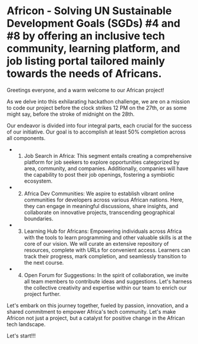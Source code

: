 # Africon - Solving UN Sustainable Development Goals (SGDs) #4 and #8 by offering an inclusive tech community, learning platform, and job listing portal tailored mainly towards the needs of Africans.

Greetings everyone, and a warm welcome to our African project!

As we delve into this exhilarating hackathon challenge, we are on a mission to code our project before the clock strikes 12 PM on the 27th, or as some might say, before the stroke of midnight on the 28th.

Our endeavor is divided into four integral parts, each crucial for the success of our initiative. Our goal is to accomplish at least 50% completion across all components.

-   1. Job Search in Africa: This segment entails creating a comprehensive platform for job seekers to explore opportunities categorized by area, community, and companies. Additionally, companies will have the capability to post their job openings, fostering a symbiotic ecosystem.

-   2. Africa Dev Communities: We aspire to establish vibrant online communities for developers across various African nations. Here, they can engage in meaningful discussions, share insights, and collaborate on innovative projects, transcending geographical boundaries.

-   3. Learning Hub for Africans: Empowering individuals across Africa with the tools to learn programming and other valuable skills is at the core of our vision. We will curate an extensive repository of resources, complete with URLs for convenient access. Learners can track their progress, mark completion, and seamlessly transition to the next course.

-   4. Open Forum for Suggestions: In the spirit of collaboration, we invite all team members to contribute ideas and suggestions. Let's harness the collective creativity and expertise within our team to enrich our project further.

Let's embark on this journey together, fueled by passion, innovation, and a shared commitment to empower Africa's tech community. Let's make Africon not just a project, but a catalyst for positive change in the African tech landscape.

Let's start!!!

